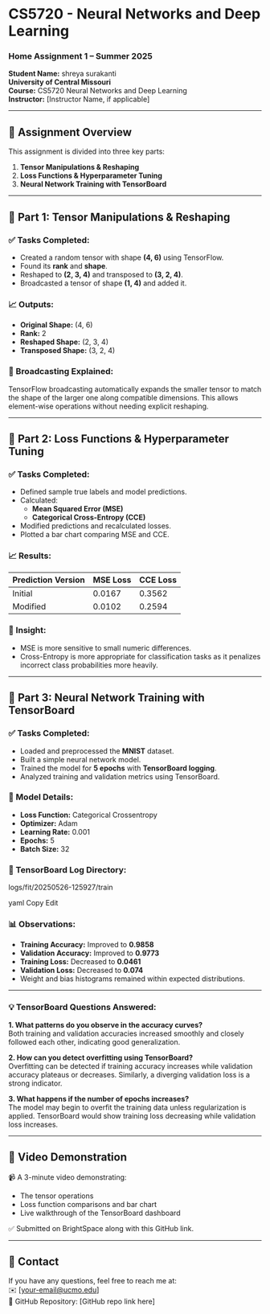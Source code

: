 # CS5720 - Neural Networks and Deep Learning  
### Home Assignment 1 – Summer 2025  
**Student Name:** shreya surakanti  
**University of Central Missouri**  
**Course:** CS5720 Neural Networks and Deep Learning  
**Instructor:** [Instructor Name, if applicable]

---

## 📂 Assignment Overview

This assignment is divided into three key parts:

1. **Tensor Manipulations & Reshaping**
2. **Loss Functions & Hyperparameter Tuning**
3. **Neural Network Training with TensorBoard**

---

## 📌 Part 1: Tensor Manipulations & Reshaping

### ✅ Tasks Completed:
- Created a random tensor with shape **(4, 6)** using TensorFlow.
- Found its **rank** and **shape**.
- Reshaped to **(2, 3, 4)** and transposed to **(3, 2, 4)**.
- Broadcasted a tensor of shape **(1, 4)** and added it.
  
### 📈 Outputs:
- **Original Shape:** (4, 6)  
- **Rank:** 2  
- **Reshaped Shape:** (2, 3, 4)  
- **Transposed Shape:** (3, 2, 4)

### 🧠 Broadcasting Explained:
TensorFlow broadcasting automatically expands the smaller tensor to match the shape of the larger one along compatible dimensions. This allows element-wise operations without needing explicit reshaping.

---

## 📌 Part 2: Loss Functions & Hyperparameter Tuning

### ✅ Tasks Completed:
- Defined sample true labels and model predictions.
- Calculated:
  - **Mean Squared Error (MSE)**
  - **Categorical Cross-Entropy (CCE)**
- Modified predictions and recalculated losses.
- Plotted a bar chart comparing MSE and CCE.

### 📈 Results:
| Prediction Version | MSE Loss | CCE Loss |
|--------------------|----------|----------|
| Initial             | 0.0167   | 0.3562   |
| Modified            | 0.0102   | 0.2594   |

### 🧠 Insight:
- MSE is more sensitive to small numeric differences.
- Cross-Entropy is more appropriate for classification tasks as it penalizes incorrect class probabilities more heavily.

---

## 📌 Part 3: Neural Network Training with TensorBoard

### ✅ Tasks Completed:
- Loaded and preprocessed the **MNIST** dataset.
- Built a simple neural network model.
- Trained the model for **5 epochs** with **TensorBoard logging**.
- Analyzed training and validation metrics using TensorBoard.

### 🧪 Model Details:
- **Loss Function:** Categorical Crossentropy
- **Optimizer:** Adam
- **Learning Rate:** 0.001
- **Epochs:** 5
- **Batch Size:** 32

### 📂 TensorBoard Log Directory:
logs/fit/20250526-125927/train

yaml
Copy
Edit

### 📊 Observations:
- **Training Accuracy:** Improved to **0.9858**
- **Validation Accuracy:** Improved to **0.9773**
- **Training Loss:** Decreased to **0.0461**
- **Validation Loss:** Decreased to **0.074**
- Weight and bias histograms remained within expected distributions.

---

### 💡 TensorBoard Questions Answered:

**1. What patterns do you observe in the accuracy curves?**  
Both training and validation accuracies increased smoothly and closely followed each other, indicating good generalization.

**2. How can you detect overfitting using TensorBoard?**  
Overfitting can be detected if training accuracy increases while validation accuracy plateaus or decreases. Similarly, a diverging validation loss is a strong indicator.

**3. What happens if the number of epochs increases?**  
The model may begin to overfit the training data unless regularization is applied. TensorBoard would show training loss decreasing while validation loss increases.

---

## 🎥 Video Demonstration

📹 A 3-minute video demonstrating:
- The tensor operations
- Loss function comparisons and bar chart
- Live walkthrough of the TensorBoard dashboard

✅ Submitted on BrightSpace along with this GitHub link.

---

## 💬 Contact

If you have any questions, feel free to reach me at:  
✉️ [your-email@ucmo.edu]  
📁 GitHub Repository: [GitHub repo link here]
